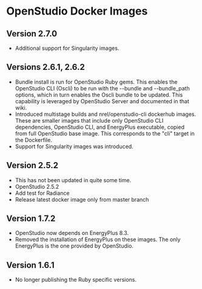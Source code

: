 # OpenStudio Docker Images

## Version 2.7.0
* Additional support for Singularity images.

## Versions 2.6.1, 2.6.2

* Bundle install is run for OpenStudio Ruby gems. This enables the OpenStudio CLI (Oscli) to be run with the --bundle and --bundle_path options, which in turn enables the Oscli bundle to be updated.  This capability is leveraged by OpenStudio Server and documented in that wiki.
* Introduced multistage builds and nrel/openstudio-cli dockerhub images.  These are smaller images that include only OpenStudio CLI dependencies, OpenStudio CLI, and EnergyPlus executable, copied from full OpenStudio base image.  This corresponds to the "cli" target in the Dockerfile.
* Support for Singularity images was introduced.

## Version 2.5.2

* This has not been updated in quite some time.
* OpenStudio 2.5.2
* Add test for Radiance
* Release latest docker image only from master branch

## Version 1.7.2 

* OpenStudio now depends on EnergyPlus 8.3.
* Removed the installation of EnergyPlus on these images. The only EnergyPlus is the one provided by OpenStudio.

## Version 1.6.1

* No longer publishing the Ruby specific versions. 
